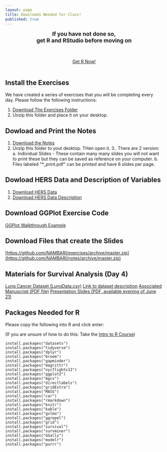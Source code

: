 ```yaml
---
layout: page
title: Downloads Needed for Class!
published: true
---
```




<div class="main-explain-area jumbotron">

<div style="text-align: center;">

<strong  style="font-size: 125%;">
If you have not done so, 
<br>
get R and RStudio before moving on
</strong>
<br>

<br>
<br>

<a class="btn btn-intro btn-lg" href="https://nambari.github.io/getr">Get R Now!</a>
<br>
<br>


</div>


</div>




## Install the Exercises


We have created a series of exercises that you will be completing every day. Please follow the following instructions:

1. [Download The Exercises Folder](https://github.com/NAMBARI/exercises/archive/master.zip)
2. Unzip this folder and place it on your desktop. 



## Dowload and Print the Notes

1. [Download the Notes](https://github.com/NAMBARI/slides/archive/master.zip)
2. Unzip this folder to yout desktop. THen open it. 
3.. There are 2 version:
    a. Individual Slides
        - These contain many many slides you will not want to print these but they can be saved as reference on your computer. 
    b. Files labeled "*_print.pdf" can be printed and have 6 slides per page. 


## Dowload HERS Data and Description of Variables

1. [Download HERS Data](https://github.com/NAMBARI/nambari.github.io/raw/master/HERS_PHP2610.dta)
2. [Download HERS Data Description](https://github.com/NAMBARI/nambari.github.io/raw/master/DEFINITIONS%20FOR%20VARIABLES%20IN%20HERS%20STUDY.docx)



## Download GGPlot Exercise Code

[GGPlot Walkthrough Example](https://github.com/NAMBARI/nambari.github.io/raw/master/ggplot_practice.Rmd)

## Download Files that create the Slides

[https://github.com/NAMBARI/exercises/archive/master.zip](https://github.com/NAMBARI/notes/archive/master.zip)

## Materials for Survival Analysis (Day 4)

[Lung Cancer Dataset (LungData.csv)](https://github.com/NAMBARI/nambari.github.io/raw/master/LungData.csv)
[Link to dataset description](http://www.mayo.edu/research/documents/lunghtml/doc-10027247)
[Associated Manuscript (PDF file)](https://github.com/NAMBARI/nambari.github.io/raw/master/jco.1994.12.3.601.pdf)
[Presentation Slides (PDF, available evening of June 21)](https://github.com/NAMBARI/nambari.github.io/raw/master/D43-Survival.pdf)



## Packages Needed for R

Please copy the following into R and click enter:

(If you are unsure of how to do this: Take the [Intro to R Course](https://nambari.github.io/Intro-to-R/))

```
install.packages("datasets")
install.packages("tidyverse")
install.packages("dplyr")
install.packages("broom")
install.packages("gapminder")
install.packages("magrittr")
install.packages("nycflights13")
install.packages("ggplot2")
install.packages("mgcv")
install.packages("directlabels")
install.packages("gridExtra")
install.packages("MASS")
install.packages("car")
install.packages("rmarkdown")
install.packages("knitr")
install.packages("kable")
install.packages("gvlma")
install.packages("ggrepel")
install.packages("grid")
install.packages("survival")
install.packages("survminer")
install.packages("GGally")
install.packages("modelr")
install.packages("purrr")
```
